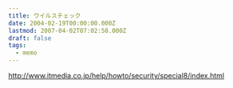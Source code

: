 ```yaml
---
title: ウイルスチェック
date: 2004-02-19T00:00:00.000Z
lastmod: 2007-04-02T07:02:58.000Z
draft: false
tags:
  - memo
---
```


<http://www.itmedia.co.jp/help/howto/security/special8/index.html>
